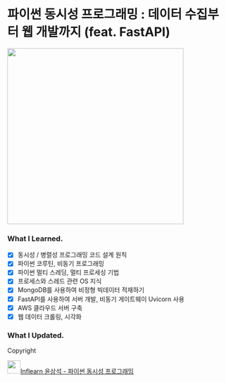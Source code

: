 # 파이썬 동시성 프로그래밍 : 데이터 수집부터 웹 개발까지 (feat. FastAPI)

<img src="https://camo.githubusercontent.com/b6ec22314a67390f984c1c01fc03e42be43983589319907f5603c38cc5c56eb8/68747470733a2f2f63646e2e696e666c6561726e2e636f6d2f7075626c69632f636f75727365732f3332373433382f636f7665722f30383165373739652d656563632d343063372d386133342d6636386433366566346430652f3332373433382d656e672e706e67" height="400px">

### What I Learned.

- [x] 동시성 / 병렬성 프로그래밍 코드 설계 원칙
- [x] 파이썬 코루틴, 비동기 프로그래밍
- [x] 파이썬 멀티 스레딩, 멀티 프로세싱 기법
- [x] 프로세스와 스레드 관련 OS 지식
- [x] MongoDB를 사용하여 비정형 빅데이터 적재하기
- [x] FastAPI를 사용하여 서버 개발, 비동기 게이트웨이 Uvicorn 사용
- [x] AWS 클라우드 서버 구축
- [x] 웹 데이터 크롤링, 시각화

### What I Updated.

Copyright

<a href="https://www.inflearn.com/course/%ED%8C%8C%EC%9D%B4%EC%8D%AC-%EB%8F%99%EC%8B%9C%EC%84%B1-%ED%94%84%EB%A1%9C%EA%B7%B8%EB%9E%98%EB%B0%8D" target="_blank">
<img src="https://www.inflearn.com/icon-512x512.png" width="30" />Inflearn 윤상석 - 파이썬 동시성 프로그래밍
</a>

